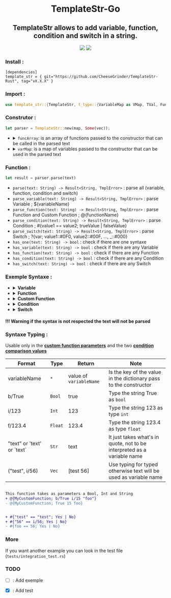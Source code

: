 <div align="center">
    <h1>TemplateStr-Go</h1>
    <h2>TemplateStr allows to add variable, function, condition and switch in a string.</h2>
    <img src="https://img.shields.io/static/v1?label=Rust&message=1.60.0%5E&color=964B00&style=flat-square&logo=Rust&logoColor=964B00"/>
    <a href="https://github.com/CheeseGrinder/TemplateStr-Rust/actions/workflows/rust.yml">
        <img src="https://img.shields.io/github/actions/workflow/status/CheeseGrinder/TemplateStr-Rust/rust_test.yml?label=Test&style=flat-square"/>
    </a>
</div>

### Install :
```
[dependencies]
template_str = { git="https://github.com/CheeseGrinder/TemplateStr-Rust", tag="vX.X.X" }
```

### Import :

```rust
use template_str::{TemplateStr, t_type::{VariableMap as VMap, TVal, FuncMap}, varmap, list_func, vecTval};
```

### Construtor :

```rust
let parser = TemplateStr::new(map, Some(vec));
```

<ul>
<li>
<details>
<summary><code>funcArray</code>: is an array of functions passed to the constructor that can be called in the parsed text</summary><br>

```rust
let vec: FuncMap = list_func![test, test_type];
```

</details>
</li>

<li>
<details>
<summary><code>varMap</code>: is a map of variables passed to the constructor that can be used in the parsed text</summary><br>

```rust
let map: VMap = varmap!{
        "foo" => "bar",
        "str" => "Jame",
        "int" => 32,
        "float" => 4.2,
        "bool" => true,
        "Vec" => vecTval!["test", 42],
        "Map" => varmap!{
            "value" => "Map in Map",
        },
        "Map1" => varmap!{
            "Map2" => varmap!{
                "value" => "Map in Map in Map",
            },
        },
    };
```

</details>
</li>
</ul>

### Function :

```rust
let result = parser.parse(text)
```

- `parse(text: String) -> Result<String, TmplError>` : parse all (variable, function, condition and switch)
- `parse_variable(text: String) -> Result<String, TmplError>` : parse Variable ; ${variableName}
- `parse_function(text: String) -> Result<String, TmplError>` : parse Function and Custom Function ; @{functionName}
- `parse_condition(text: String) -> Result<String, TmplError>` : parse Condition ; #{value1 == value2; trueValue | falseValue}
- `parse_switch(text: String) -> Result<String, TmplError>` : parse Switch ; ?{var; value1::#0F0, value2::#00F, ..., _::#000}
- `has_one(text: String) -> bool` : check if there are one syntaxe
- `has_variable(text: String) -> bool` : check if there are any Variable
- `has_function(text: String) -> bool` : check if there are any Function
- `has_condition(text: String) -> bool` : check if there are any Condition
- `has_switch(text: String) -> bool` : check if there are any Switch

### Exemple Syntaxe :

<ul>
<li>
<details>
<summary><strong>Variable</strong></summary>
</br>

The syntax of the Variables is like :
- `${variable}`
- `${Map.value}`
- `${MasterMap.SecondMap.value. ...}`
- `${variable[0]}`</br></br>

If the value does not exist an error is returned

<!-- V Be careful, it's not a "go" code, it's just to have some colour in the rendering -->
```go
//Example of parsing | is not code

name = "Jame"

"name is ${name}"
parse()
"name is Jame"
```

</details>
</li>

<li>
<details>
<summary><strong>Function</strong></summary>
</br>

The syntax of the Function is like : 
- `@{function; parameter}`
- `@{function}`</br></br>

Here is a list of the basic functions available  :

- `@{uppercase; variableName}`
- `@{uppercaseFirst; variableName}`
- `@{lowercase; variableName}`
- `@{swapcase; variableName}`
- `@{time}` HH/mm/ss
- `@{date}` DD/MM/YYYY
- `@{dateTime}` DD/MM/YYYY HH/mm/ss</br></br> 

<!-- V Be careful, it's not a "go" code, it's just to have some colour in the rendering -->
```go
//Example of parsing | is not code

name = "jame"

"name is @{uppercase; name}"
parse()
"name is JAME"
//=================================

"what time is it ? it's @{time}"
parse()
"what time is it ? it's 15:30:29"
```

</details>
</li>

<li>
<details>
<summary><strong>Custom Function</strong></summary>
</br>

The syntax of Custom function is the same as the basic functions, they can have 0,1 or more parameters : 
- `@{customFunction; param1 param2 variableName ...}`
- `@{customFunction}`</br></br>

The developer who adds his own function will have to document it

`Syntaxe Typing` can be used at the parameter level of custom functions

For developers :
- Parameters to be passed in a `list/vec/array`
- The custom function must necessarily return a `str/string`</br></br>

```rust
fn test(parameter: Vec<TVal>) -> String {

    // Your code

    return String;
}
```

</details>
</li>

<li>
<details>
<summary><strong>Condition</strong></summary>
</br>

The syntax of the Condition is like :
- `#{value1 == value2; trueValue | falseValue}`</br></br>
  
comparator:
- `==`
- `!=`
- `<=` *
- `<` *
- `>=` *
- `>` *
</br></br>
<details>
<summary>* <i>for this comparator the type <code>string</code> and <code>bool</code> are modified</i> :</summary>

- `string` it's the number of characters that is compared ('text' = 4)
- `bool` it's the value in int that is compared (True = 1)

</details>

`value1` is compared with `value2`

`Syntaxe Typing` can be used at `value1` and `value2` level

<!-- V Be careful, it's not a "go" code, it's just to have some colour in the rendering -->
```go
//Example of parsing | is not code

name = "Jame"

"Jame is equal to James ? #{name == 'James'; Yes | No}"
parse()
"Jame is equal to James ? No"
```

</details>
</li>

<li>
<details>
<summary><strong>Switch</strong></summary>
</br>

The syntax of the Switch is like :
- `?{variableName; value1::#0F0, value2::#00F, ..., _::#000}`
- `?{type/variableName; value1::#0F0, value2::#00F, ..., _::#000}`</br></br>

The value of `variableName` is compared with all the `values*`,
if a `values*` is equal to the value of `variableName` then the value after the `::` will be returned.</br>
If no `values*` matches, the value after `_::` is returned

you can specify the type of `variableName`, but don't use `Syntaxe Typing`.</br>
If the type is specified then all `values*` will be typed with the same type.

syntax to specify the type of `variableName` :
- `str/variableName`
- `int/variableName`
- `float/variableName`</br></br>

<!-- V Be careful, it's not a "go" code, it's just to have some colour in the rendering -->
```go
//Example of parsing | is not code

name = "Jame"
yearsOld = 36

"how old is Jame ? ?{name; Jame::42 years old, William::36 years old, _::I don't know}"
parse()
"how old is Jame ? 42 years old"
//=================================

"who at 36 years old ? ?{int/yearsOld; 42::Jame !, 36::William !, _::I don't know}"
parse()
"who at 42 years old ? William !"
```

</details>
</li>
</ul>

#### !!! Warning if the syntax is not respected the text will not be parsed

### Syntaxe Typing :

Usable only in the <u>**custom function parameters**</u> and the two <u>**condition comparison values**</u>

| Format                       | Type    | Return                 | Note                                                                    |
|------------------------------|---------|------------------------|-------------------------------------------------------------------------|
| variableName                 | `*`     | value of `variableName`| Is the key of the value in the dictionary pass to the constructor       |
| b/True                       | `Bool`  | true                   | Type the string True as `bool`                                          |
| i/123                        | `Int`   | 123                    | Type the string 123 as type `int`                                       |
| f/123.4                      | `Float` | 123.4                  | Type the string 123.4 as type `float`                                   |
| "text" or 'text' or \`text\` | `Str`   | text                   | It just takes what's in quote, not to be interpreted as a variable name |
| ("test", i/56)               | `Vec`   | [test 56]              | Use typing for typed otherwise text will be used as variable name       |

```diff

This function takes as parameters a Bool, Int and String
+ @{MyCustomFunction; b/True i/15 "foo"}
- @{MyCustomFunction; True 15 foo}


+ #{"test" == "test"; Yes | No}
+ #{"56" == i/56; Yes | No}
- #{foo == 56; Yes | No}

```

### More
If you want another example you can look in the test file (`tests/integration_test.rs`)

### TODO

- [ ] : Add exemple
- [x] : Add test

 